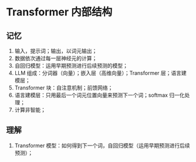 # Transformer 内部结构

## 记忆

1. 输入，提示词；输出，以词元输出；
2. 数据依次通过每一层神经元的计算；
3. 自回归模型：运用早期预测进行后续预测的模型；
4. LLM 组成：分词器（向量）；嵌入层（高维向量）；Transformer 层；语言建模层；
5. Transformer 块：自注意机制；前馈网络；
6. 语言建模层：只用最后一个词元位置向量来预测下一个词；softmax 归一化处理；
7. 计算非智能；

## 理解

1. Transformer 模型：如何得到下一个词，自回归模型（运用早期预测进行后续预测）；
